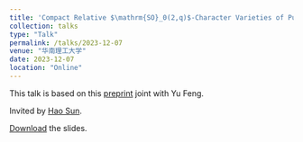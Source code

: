 ```yaml
---
title: 'Compact Relative $\mathrm{SO}_0(2,q)$-Character Varieties of Punctured Spheres'
collection: talks
type: "Talk"
permalink: /talks/2023-12-07
venue: "华南理工大学"
date: 2023-12-07
location: "Online"
---
```


This talk is based on this [preprint](https://arxiv.org/abs/2309.15553) joint with Yu Feng.

Invited by [Hao Sun](https://haosun71275.github.io/HaoSun/).

[Download](https://llddeddym.github.io/files/2023-12-07-Slides.pdf) the slides.